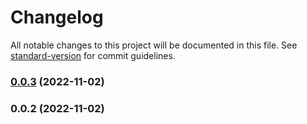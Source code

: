 # Changelog

All notable changes to this project will be documented in this file. See [standard-version](https://github.com/conventional-changelog/standard-version) for commit guidelines.

### [0.0.3](https://github.com/swift0914/First/compare/v0.0.2...v0.0.3) (2022-11-02)

### 0.0.2 (2022-11-02)
